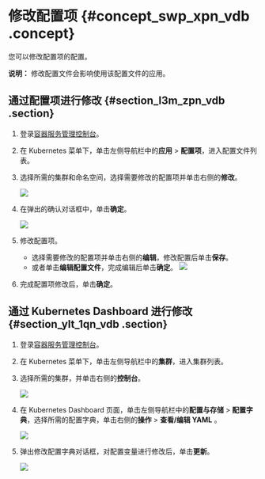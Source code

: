 # 修改配置项 {#concept_swp_xpn_vdb .concept}

您可以修改配置项的配置。

**说明：** 修改配置文件会影响使用该配置文件的应用。

## 通过配置项进行修改 {#section_l3m_zpn_vdb .section}

1.  登录[容器服务管理控制台](https://cs.console.aliyun.com)。
2.  在 Kubernetes 菜单下，单击左侧导航栏中的**应用** \> **配置项**，进入配置文件列表。
3.  选择所需的集群和命名空间，选择需要修改的配置项并单击右侧的**修改**。

    ![](http://static-aliyun-doc.oss-cn-hangzhou.aliyuncs.com/assets/img/15757/154821721310754_zh-CN.png)

4.  在弹出的确认对话框中，单击**确定**。

    ![](http://static-aliyun-doc.oss-cn-hangzhou.aliyuncs.com/assets/img/15757/154821721310755_zh-CN.png)

5.  修改配置项。

    -   选择需要修改的配置项并单击右侧的**编辑**，修改配置后单击**保存**。
    -   或者单击**编辑配置文件**，完成编辑后单击**确定**。
    ![](http://static-aliyun-doc.oss-cn-hangzhou.aliyuncs.com/assets/img/15757/154821721310756_zh-CN.png)

6.  完成配置项修改后，单击**确定**。

## 通过 Kubernetes Dashboard 进行修改 {#section_ylt_1qn_vdb .section}

1.  登录[容器服务管理控制台](https://cs.console.aliyun.com)。
2.  在 Kubernetes 菜单下，单击左侧导航栏中的**集群**，进入集群列表。
3.  选择所需的集群，并单击右侧的**控制台**。

    ![](http://static-aliyun-doc.oss-cn-hangzhou.aliyuncs.com/assets/img/15757/154821721310757_zh-CN.png)

4.  在 Kubernetes Dashboard 页面，单击左侧导航栏中的**配置与存储** \> **配置字典**，选择所需的配置字典，单击右侧的**操作** \> **查看/编辑 YAML** 。

    ![](http://static-aliyun-doc.oss-cn-hangzhou.aliyuncs.com/assets/img/15757/154821721310758_zh-CN.png) 

5.  弹出修改配置字典对话框，对配置变量进行修改后，单击**更新**。

    ![](http://static-aliyun-doc.oss-cn-hangzhou.aliyuncs.com/assets/img/15757/154821721310759_zh-CN.png)


